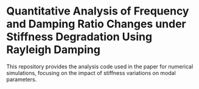 # Quantitative Analysis of Frequency and Damping Ratio Changes under Stiffness Degradation Using Rayleigh Damping
This repository provides the analysis code used in the paper for numerical simulations, focusing on the impact of stiffness variations on modal parameters.
